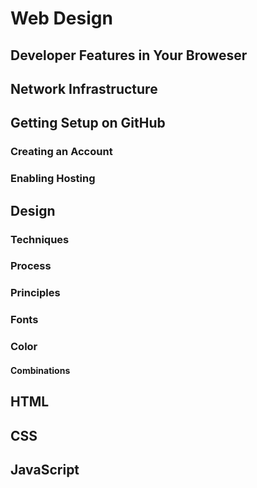 # Web Design

## Developer Features in Your Broweser

## Network Infrastructure

## Getting Setup on GitHub

### Creating an Account

### Enabling Hosting

## Design

### Techniques

### Process

### Principles

### Fonts

### Color

#### Combinations

## HTML

## CSS

## JavaScript
